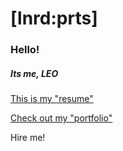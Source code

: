 # [lnrd:prts]

### Hello!

##### Its me, LEO

[This is my "resume"](http://leonardoprates.com)

[Check out my "portfolio"](http://odran037.io)

Hire me!